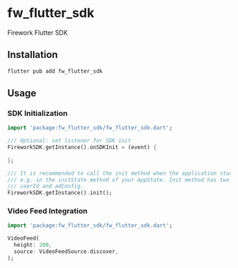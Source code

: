 # fw_flutter_sdk

Firework Flutter SDK

## Installation

```sh
flutter pub add fw_flutter_sdk
```

## Usage

### SDK Initialization

```dart
import 'package:fw_flutter_sdk/fw_flutter_sdk.dart';

/// Optional: set listener for SDK init
FireworkSDK.getInstance().onSDKInit = (event) {
    
};

/// It is recommended to call the init method when the application starts, 
/// e.g. in the initState method of your AppState. Init method has two optional params: 
/// userId and adConfig. 
FireworkSDK.getInstance().init();
```

### Video Feed Integration

```dart
import 'package:fw_flutter_sdk/fw_flutter_sdk.dart';

VideoFeed(
  height: 200,
  source: VideoFeedSource.discover,
);
```
